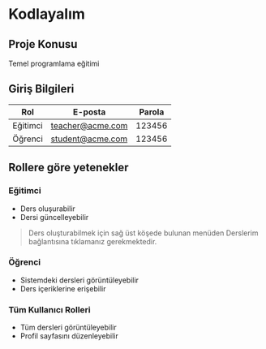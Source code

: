 Kodlayalım
===========

## Proje Konusu

Temel programlama eğitimi

## Giriş Bilgileri

| Rol      | E-posta          | Parola |
| -------- | ---------------- | ------ |
| Eğitimci | teacher@acme.com | 123456 |
| Öğrenci  | student@acme.com | 123456 |

## Rollere göre yetenekler

### Eğitimci

- Ders oluşurabilir
- Dersi güncelleyebilir

> Ders oluşturabilmek için sağ üst köşede bulunan menüden Derslerim bağlantısına tıklamanız gerekmektedir.


### Öğrenci

- Sistemdeki dersleri görüntüleyebilir
- Ders içeriklerine erişebilir


### Tüm Kullanıcı Rolleri

- Tüm dersleri görüntüleyebilir
- Profil sayfasını düzenleyebilir
